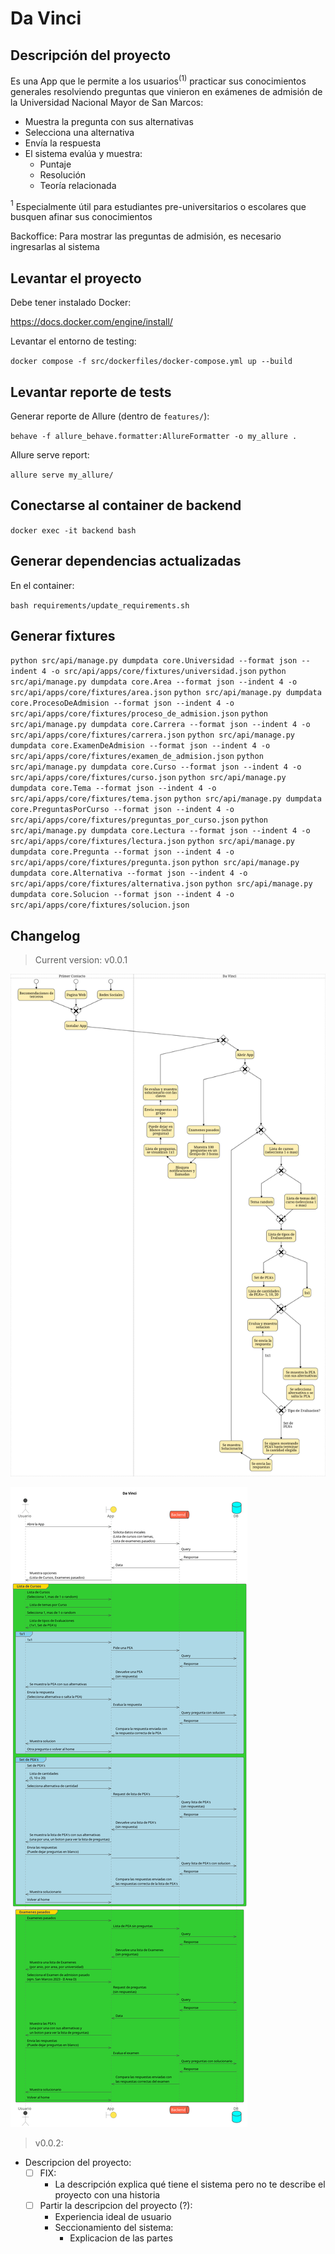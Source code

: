# Da Vinci

## Descripción del proyecto

Es una App que le permite a los usuarios$^{(1)}$ practicar sus conocimientos generales resolviendo preguntas que vinieron en exámenes de admisión de la Universidad Nacional Mayor de San Marcos:
- Muestra la pregunta con sus alternativas
- Selecciona una alternativa
- Envía la respuesta
- El sistema evalúa y muestra:
  - Puntaje
  - Resolución
  - Teoría relacionada

$^{1}$ Especialmente útil para estudiantes pre-universitarios o escolares que busquen afinar sus conocimientos

Backoffice:
Para mostrar las preguntas de admisión, es necesario ingresarlas al sistema

## Levantar el proyecto

Debe tener instalado Docker:

https://docs.docker.com/engine/install/

Levantar el entorno de testing:

`docker compose -f src/dockerfiles/docker-compose.yml up --build`

## Levantar reporte de tests

Generar reporte de Allure (dentro de `features/`):

`behave -f allure_behave.formatter:AllureFormatter -o my_allure .`

Allure serve report:

`allure serve my_allure/`

## Conectarse al container de backend

`docker exec -it backend bash`

## Generar dependencias actualizadas

En el container:

`bash requirements/update_requirements.sh`

## Generar fixtures

`python src/api/manage.py dumpdata core.Universidad --format json --indent 4 -o src/api/apps/core/fixtures/universidad.json`
`python src/api/manage.py dumpdata core.Area --format json --indent 4 -o src/api/apps/core/fixtures/area.json`
`python src/api/manage.py dumpdata core.ProcesoDeAdmision --format json --indent 4 -o src/api/apps/core/fixtures/proceso_de_admision.json`
`python src/api/manage.py dumpdata core.Carrera --format json --indent 4 -o src/api/apps/core/fixtures/carrera.json`
`python src/api/manage.py dumpdata core.ExamenDeAdmision --format json --indent 4 -o src/api/apps/core/fixtures/examen_de_admision.json`
`python src/api/manage.py dumpdata core.Curso --format json --indent 4 -o src/api/apps/core/fixtures/curso.json`
`python src/api/manage.py dumpdata core.Tema --format json --indent 4 -o src/api/apps/core/fixtures/tema.json`
`python src/api/manage.py dumpdata core.PreguntasPorCurso --format json --indent 4 -o src/api/apps/core/fixtures/preguntas_por_curso.json`
`python src/api/manage.py dumpdata core.Lectura --format json --indent 4 -o src/api/apps/core/fixtures/lectura.json`
`python src/api/manage.py dumpdata core.Pregunta --format json --indent 4 -o src/api/apps/core/fixtures/pregunta.json`
`python src/api/manage.py dumpdata core.Alternativa --format json --indent 4 -o src/api/apps/core/fixtures/alternativa.json`
`python src/api/manage.py dumpdata core.Solucion --format json --indent 4 -o src/api/apps/core/fixtures/solucion.json`

## Changelog


> Current version: v0.0.1

![Diagrama BPMN](docs/context/out/bpmn.png)

![Diagrama de Requests](docs/connections/out/Da%20Vinci.png)

> v0.0.2:

- Descripcion del proyecto:
  - [ ] FIX:
    - La descripción explica qué tiene el sistema pero no te describe el proyecto con una historia
  - [ ] Partir la descripcion del proyecto (?):
    - Experiencia ideal de usuario
    - Seccionamiento del sistema:
      - Explicacion de las partes
